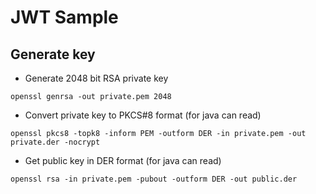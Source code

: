 # JWT Sample

## Generate key
- Generate 2048 bit RSA private key
```
openssl genrsa -out private.pem 2048
```
- Convert private key to PKCS#8 format (for java can read)
```
openssl pkcs8 -topk8 -inform PEM -outform DER -in private.pem -out private.der -nocrypt
```
- Get public key in DER format (for java can read)
```
openssl rsa -in private.pem -pubout -outform DER -out public.der
```
